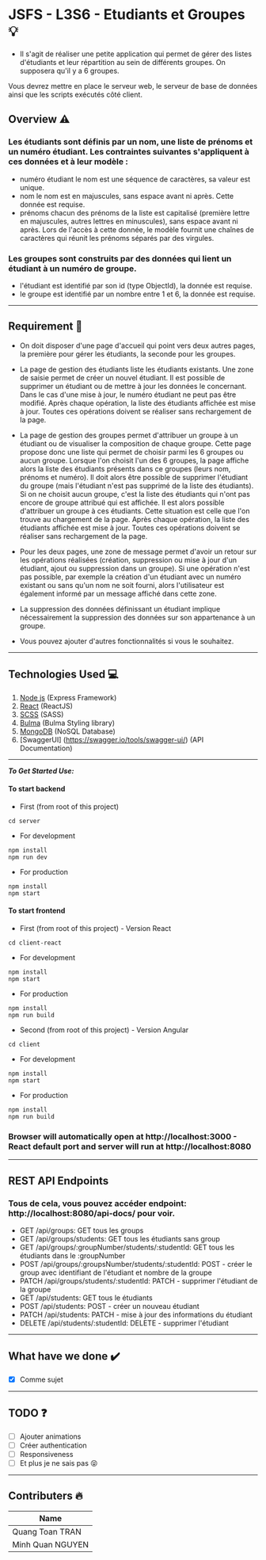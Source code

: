 # JSFS - L3S6 - Etudiants et Groupes 💡

* Il s'agit de réaliser une petite application qui permet de gérer des listes d'étudiants et leur répartition au sein de différents groupes. On supposera qu'il y a 6 groupes.

Vous devrez mettre en place le serveur web, le serveur de base de données ainsi que les scripts exécutés côté client.

## Overview ⚠️

### Les étudiants sont définis par un nom, une liste de prénoms et un numéro étudiant. Les contraintes suivantes s'appliquent à ces données et à leur modèle :

- numéro étudiant
le nom est une séquence de caractères, sa valeur est unique.
- nom
le nom est en majuscules, sans espace avant ni après. Cette donnée est requise.
- prénoms
chacun des prénoms de la liste est capitalisé (première lettre en majuscules, autres lettres en minuscules), sans espace avant ni après. Lors de l'accès à cette donnée, le modèle fournit une chaînes de caractères qui réunit les prénoms séparés par des virgules.
### Les groupes sont construits par des données qui lient un étudiant à un numéro de groupe.

- l'étudiant
est identifié par son id (type ObjectId), la donnée est requise.
- le groupe
est identifié par un nombre entre 1 et 6, la donnée est requise.
---
## Requirement 📝
* On doit disposer d'une page d'accueil qui point vers deux autres pages, la première pour gérer les étudiants, la seconde pour les groupes.

* La page de gestion des étudiants liste les étudiants existants. Une zone de saisie permet de créer un nouvel étudiant. Il est possible de supprimer un étudiant ou de mettre à jour les données le concernant. Dans le cas d'une mise à jour, le numéro étudiant ne peut pas être modifié.
Après chaque opération, la liste des étudiants affichée est mise à jour. Toutes ces opérations doivent se réaliser sans rechargement de la page.

* La page de gestion des groupes permet d'attribuer un groupe à un étudiant ou de visualiser la composition de chaque groupe. Cette page propose donc une liste qui permet de choisir parmi les 6 groupes ou aucun groupe. Lorsque l'on choisit l'un des 6 groupes, la page affiche alors la liste des étudiants présents dans ce groupes (leurs nom, prénoms et numéro). Il doit alors être possible de supprimer l'étudiant du groupe (mais l'étudiant n'est pas supprimé de la liste des étudiants). Si on ne choisit aucun groupe, c'est la liste des étudiants qui n'ont pas encore de groupe attribué qui est affichée. Il est alors possible d'attribuer un groupe à ces étudiants. Cette situation est celle que l'on trouve au chargement de la page.
Après chaque opération, la liste des étudiants affichée est mise à jour. Toutes ces opérations doivent se réaliser sans rechargement de la page.

* Pour les deux pages, une zone de message permet d'avoir un retour sur les opérations réalisées (création, suppression ou mise à jour d'un étudiant, ajout ou suppression dans un groupe).
Si une opération n'est pas possible, par exemple la création d'un étudiant avec un numéro existant ou sans qu'un nom ne soit fourni, alors l'utilisateur est également informé par un message affiché dans cette zone.

* La suppression des données définissant un étudiant implique nécessairement la suppression des données sur son appartenance à un groupe.

* Vous pouvez ajouter d'autres fonctionnalités si vous le souhaitez.
___
## Technologies Used 💻
1. [Node js](https://nodejs.org) (Express Framework)
2. [React](https://fr.reactjs.org/) (ReactJS)
3. [SCSS](https://sass-lang.com/) (SASS)
4. [Bulma](https://bulma.io/) (Bulma Styling library)
5. [MongoDB](https://www.mongodb.com/fr) (NoSQL Database)
6. [SwaggerUI] (https://swagger.io/tools/swagger-ui/) (API Documentation)
___
***To Get Started Use:***

#### To start backend
* First (from root of this project)
```
cd server
```
* For development
```
npm install
npm run dev
```
* For production
```
npm install
npm start
```
#### To start frontend
* First (from root of this project) - Version React
```
cd client-react
```
* For development
```
npm install
npm start
```
* For production
```
npm install
npm run build
```

* Second (from root of this project) - Version Angular
```
cd client
```
* For development
```
npm install
npm start
```
* For production
```
npm install
npm run build
```

### Browser will automatically open at http://localhost:3000 - React default port and server will run at http://localhost:8080
___
## REST API Endpoints

### Tous de cela, vous pouvez accéder endpoint: http://localhost:8080/api-docs/ pour voir. 

- GET /api/groups: GET tous les groups
- GET /api/groups/students: GET tous les étudiants sans group
- GET /api/groups/:groupNumber/students/:studentId: GET tous les étudiants dans le :groupNumber
- POST /api/groups/:groupsNumber/students/:studentId: POST - créer le group avec identifiant de l'étudiant et nombre de la groupe
- PATCH /api/groups/students/:studentId: PATCH - supprimer l'étudiant de la groupe
- GET /api/students: GET tous le étudiants
- POST /api/students: POST - créer un nouveau étudiant
- PATCH /api/students: PATCH - mise à jour des informations du étudiant
- DELETE /api/students/:studentId: DELETE - supprimer l'étudiant
___
## What have we done ✔️
- [x] Comme sujet
---
## TODO ❓
- [ ] Ajouter animations
- [ ] Créer authentication
- [ ] Responsiveness
- [ ] Et plus je ne sais pas 😝
---
## Contributers 🔥
|Name|
|----|
|Quang Toan TRAN|
|Minh Quan NGUYEN|
